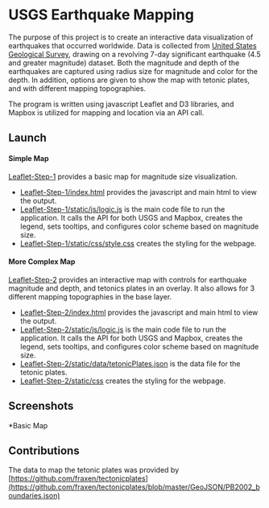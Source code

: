 # USGS Earthquake Mapping

The purpose of this project is to create an interactive data visualization of earthquakes that occurred 
worldwide. Data is collected from [United States Geological Survey](http://earthquake.usgs.gov/earthquakes/feed/v1.0/geojson.php), drawing on a revolving 7-day significant earthquake (4.5 and greater magnitude) dataset. Both the magnitude and depth of the earthquakes are captured using radius size for magnitude and color for the depth. In addition, options are given to show the map with tetonic plates, and with different mapping topographies.

The program is written using javascript Leaflet and D3 libraries, and Mapbox is utilized for mapping and location via an API call.

## Launch

#### Simple Map
[Leaflet-Step-1](https://github.com/fisher1916/Leaflet-Challenge/tree/main/Leaflet-Step-1) provides a basic map for magnitude size visualization. 
* [Leaflet-Step-1/index.html](https://github.com/fisher1916/Leaflet-Challenge/blob/main/Leaflet-Step-1/index.html) provides the javascript and main html to view the output. 
* [Leaflet-Step-1/static/js/logic.js](https://github.com/fisher1916/Leaflet-Challenge/blob/main/Leaflet-Step-1/static/js/logic.js) is the main code file to run the application. It calls the API for both USGS and Mapbox, creates the legend, sets tooltips, and configures color scheme based on magnitude size.
* [Leaflet-Step-1/static/css/style.css](https://github.com/fisher1916/Leaflet-Challenge/blob/main/Leaflet-Step-1/static/css/style.css) creates the styling for the webpage.

#### More Complex Map
[Leaflet-Step-2](https://github.com/fisher1916/Leaflet-Challenge/tree/main/Leaflet-Step-2) provides an interactive map with controls for earthquake magnitude and depth, and tetonics plates in an overlay. It also allows for 3 different mapping topographies in the base layer. 
* [Leaflet-Step-2/index.html](https://github.com/fisher1916/Leaflet-Challenge/blob/main/Leaflet-Step-2/index.html) provides the javascript and main html to view the output. 
* [Leaflet-Step-2/static/js/logic.js](https://github.com/fisher1916/Leaflet-Challenge/blob/main/Leaflet-Step-2/static/js/logic.js) is the main code file to run the application. It calls the API for both USGS and Mapbox, creates the legend, sets tooltips, and configures color scheme based on magnitude size.
* [Leaflet-Step-2/static/data/tetonicPlates.json](https://github.com/fisher1916/Leaflet-Challenge/blob/main/Leaflet-Step-2/static/data/tetonicPlates.json) is the data file for the tetonic plates. 
* [Leaflet-Step-2/static/css](https://github.com/fisher1916/Leaflet-Challenge/tree/main/Leaflet-Step-2/static/css) creates the styling for the webpage.

## Screenshots
*Basic Map





## Contributions
The data to map the tetonic plates was provided by [https://github.com/fraxen/tectonicplates](https://github.com/fraxen/tectonicplates/blob/master/GeoJSON/PB2002_boundaries.json)
